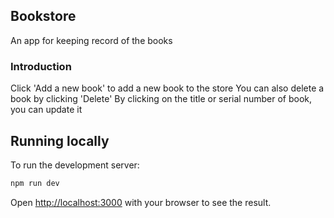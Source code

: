 ## Bookstore

An app for keeping record of the books

### Introduction

Click 'Add a new book' to add a new book to the store
You can also delete a book by clicking 'Delete'
By clicking on the title or serial number of book, you can update it

## Running locally

To run the development server:

```bash
npm run dev
```

Open [http://localhost:3000](http://localhost:3000) with your browser to see the result.
